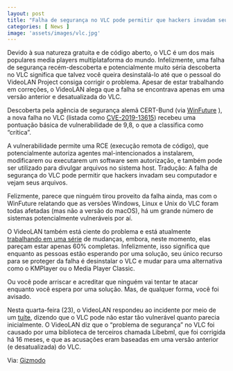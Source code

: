 ```yaml
---
layout: post
title: "Falha de segurança no VLC pode permitir que hackers invadam seu computador"
categories: [ News ]
image: 'assets/images/vlc.jpg'
---
```


Devido à sua natureza gratuita e de código aberto, o VLC é um dos mais populares media players multiplataforma do mundo. Infelizmente, uma falha de segurança recém-descoberta e potencialmente muito séria descoberta no VLC significa que talvez você queira desinstalá-lo até que o pessoal do VideoLAN Project consiga corrigir o problema. Apesar de estar trabalhando em correções, o VideoLAN alega que a falha se encontrava apenas em uma versão anterior e desatualizada do VLC.

Descoberta pela agência de segurança alemã CERT-Bund (via [WinFuture](https://winfuture.de/news,110171.html) ), a nova falha no VLC (listada como [CVE-2019-13615](https://nvd.nist.gov/vuln/detail/CVE-2019-13615)) recebeu uma pontuação básica de vulnerabilidade de 9,8, o que a classifica como “crítica”.

A vulnerabilidade permite uma RCE (execução remota de código), que potencialmente autoriza agentes mal-intencionados a instalarem, modificarem ou executarem um software sem autorização, e também pode ser utilizado para divulgar arquivos no sistema host. Tradução: A falha de segurança do VLC pode permitir que hackers invadam seu computador e vejam seus arquivos.

<script async src="https://pagead2.googlesyndication.com/pagead/js/adsbygoogle.js"></script>
<!-- Informat -->
<ins class="adsbygoogle"
     style="display:block"
     data-ad-client="ca-pub-2838251107855362"
     data-ad-slot="2327980059"
     data-ad-format="auto"
     data-full-width-responsive="true"></ins>
<script>
(adsbygoogle = window.adsbygoogle || []).push({});
</script>

Felizmente, parece que ninguém tirou proveito da falha ainda, mas com o WinFuture relatando que as versões Windows, Linux e Unix do VLC foram todas afetadas (mas não a versão do macOS), há um grande número de sistemas potencialmente vulneráveis ​​por aí.

O VideoLAN também está ciente do problema e está atualmente [trabalhando em uma série](https://trac.videolan.org/vlc/ticket/22474) de mudanças, embora, neste momento, elas pareçam estar apenas 60% completas. Infelizmente, isso significa que enquanto as pessoas estão esperando por uma solução, seu único recurso para se proteger da falha é desinstalar o VLC e mudar para uma alternativa como o KMPlayer ou o Media Player Classic.

Ou você pode arriscar e acreditar que ninguém vai tentar te atacar enquanto você espera por uma solução. Mas, de qualquer forma, você foi avisado.

Nesta quarta-feira (23), o VideoLAN respondeu ao incidente por meio de um [tuíte](https://twitter.com/videolan/status/1153963312981389312), dizendo que o VLC pode não estar tão vulnerável quanto parecia inicialmente. O VideoLAN diz que o “problema de segurança” no VLC foi causado por uma biblioteca de terceiros chamada Libebml, que foi corrigida há 16 meses, e que as acusações eram baseadas em uma versão anterior (e desatualizada) do VLC.

Via: [Gizmodo](https://gizmodo.uol.com.br/falha-seguranca-vlc-hackers/)
<div id="46254-28"><script src="//ads.themoneytizer.com/s/gen.js?type=28"></script><script src="//ads.themoneytizer.com/s/requestform.js?siteId=46254&formatId=28"></script></div>
